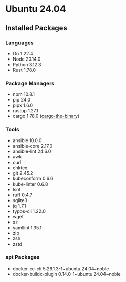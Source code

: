# Ubuntu 24.04

## Installed Packages

### Languages

- Go 1.22.4
- Node 20.14.0
- Python 3.12.3
- Rust 1.78.0

### Package Managers

- npm 10.8.1
- pip 24.0
- pipx 1.6.0
- rustup 1.27.1
- cargo 1.78.0 ([cargo-the-binary](https://github.com/rust-lang/cargo/blob/master/src/cargo/version.rs))

### Tools

- ansible 10.0.0
- ansible-core 2.17.0
- ansible-lint 24.6.0
- awk
- curl
- chktex
- git 2.45.2
- kubeconform 0.6.6
- kube-linter 0.6.8
- lsof
- ruff 0.4.7
- sqlite3
- jq 1.7.1
- typos-cli 1.22.0
- wget
- xz
- yamllint 1.35.1
- zip
- zsh
- zstd

### apt Packages

- docker-ce-cli 5:26.1.3-1\~ubuntu.24.04\~noble
- docker-buildx-plugin 0.14.0-1\~ubuntu.24.04\~noble
